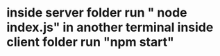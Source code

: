 # inside server folder run " node index.js" in another terminal inside client folder run "npm start"

